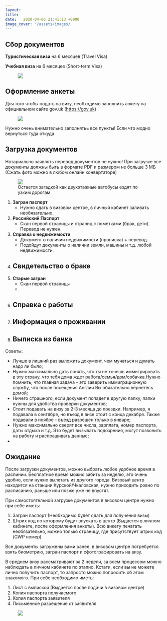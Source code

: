 ```yaml
---
layout: 
title: 
date:   2020-04-06 21:41:13 +0900
image_cover: '/assets/images/
---
```


## Сбор документов

**Туристическая виза** на 6 месяцев (Travel Visa)

**Учебная виза** на 6 месяцев (Short-term Visa)

<figure>
  <img src="{{ site.url }}/assets/images/ticket.png" data-action="zoom" />
</figure>


## Оформление анкеты

Для того чтобы подать на визу, необходимо заполнить анкету на официальном сайте gov.uk (https://gov.uk)


<figure>
  <img src="{{ site.url }}/assets/images/tube.png" data-action="zoom" />
</figure>

Нужно очень внимательно заполнятьь все пункты! Если что модно вернуться туда откуда


## Загрузка документов

Нотариально заявлять перевод документов не нужно! При загрузке все документы должны быть в формате PDF и размером не больше 3 МБ (Сжать фото можно в любом онлайн конвертаторе)

<figure>
  <img src="{{ site.url }}/assets/images/bus.jpg" data-action="zoom" />
  <figcaption> Остается загадкой как двухэтажные автобусы ездят по узким дорогам </figcaption>
</figure>

1) **Загран паспорт** 
    - Нужно сдать в визовом центре, в личный кабинет заливать необязательно.
2) **Российский Паспорт**
    - Скан первой страницы и страниц с пометками (брак, дети). Перевод не нужен.
3) **Справка о недвижимости**
    - Документ о наличии недвижимости (прописка) + перевод.
    - Подойдут документы о наличии земли, машины и т.д. любой недвижимости.
4) **Свидетельство о браке**
    -
5) **Старые загран**
    - Скан первой страницы 
    -
6) **Справка с работы**
    - 
7) **Информация о проживании**
    - 
8) **Выписка из банка**
    -
    
Советы:
- Лучше в лишний раз выложить документ, чем мучаться и думать надо ли было;
- Нужно максимально дать понять, что ты не хочешь иммигрировать в эту страну, что тебя дома ждет работа/семья/дом/собачка.Нужно помнить, что главная задача - это заверить иммиграционную службу, что после посещения Англии Вы обязательно вернетесь домой;
- Ничего страшного, если документ попадет в другую папку, папки нужны для удобства проверки документов;
- Стоит подавать на визу за 2-3 месяца до поездки. Например, я подавала в сентябре, но въезд в визе стоит с конца декабря. Также подавали в ноябре - въезд разрешен только в январе;
- Нужно максимально сверят все числа, зарплата, номер паспорта, даты отдыха и т.д. Это будет вызывать подозрения, могут позвонить на работу и распрашивать данные;
- 

## Ожидание

После загрузки документов, можно выбрать любое удобное время в распинии. Бесплатное время можно забить за неделю, это очень удобно, если нужно вылетать из другого города. 
Визовый центр находится на станции Курской/Чкаловская, нужно приходить ровно по расписанию, раньше или позже уже не впустят.

При самостоятельной загрузке документов в визовом центре нужно при себе иметь:
1. Загран паспорт (Необходимо будет сдать для получения визы)
2. Штрих код по которому будут впускать в центр (Выдается в личном кабинете, после оформления анкеты). Всю анкету печатать необязательно, можно только страницу, где присутствует штрих код (GWP номер)

Все документы загружены вами ранее, в визовом центре потребуется взять биометрию, загран паспорт и сфотографировать на визу.

В среднем визу рассматривают за 2 недели, за всем процессом можно наблюдать в личном кабинете по этапно. Кстати, если вы не можете лично получить паспорт, то запросто можно попросить об этом знакомого. При себе необходимо иметь:
1. Лист с выпиской (Выдается после подачи в визовом центре)
2. Копия паспорта получаемого 
3. Копия паспорта заявителя 
4. Письменное разрешение от заявителя 

<figure>
  <img src="{{ site.url }}/assets/images/museum.JPG" data-action="zoom" />
</figure>


